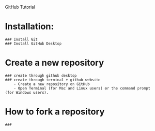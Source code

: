 GitHub Tutorial

# Installation:
    ### Install Git
    ### Install GitHub Desktop
# Create a new repository
    ### create through github desktop
    ### create through terminal + github website
        - Create a new repository on GitHub
        - Open Terminal (for Mac and Linux users) or the command prompt (for Windows users).

# How to fork a repository
	###	